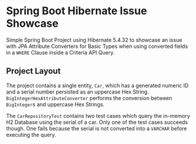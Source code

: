 # Spring Boot Hibernate Issue Showcase

Simple Spring Boot Project using Hibernate 5.4.32 to showcase an issue with JPA Attribute Converters for Basic Types
when using converted fields in a `WHERE` Clause inside a Criteria API Query.

## Project Layout 

The project contains a single entity, `Car`, which has a generated numeric ID and a serial number persisted as
an uppercase Hex String. `BigIntegerHexAttributeConverter` performs the conversion between `BigInteger`s and uppercase 
Hex Strings.

The `CarRepositoryTest` contains two test cases which query the in-memory H2 Database using the serial of a car. Only
one of the test cases succeeds though. One fails because the serial is not converted into a `VARCHAR` before executing
the query.